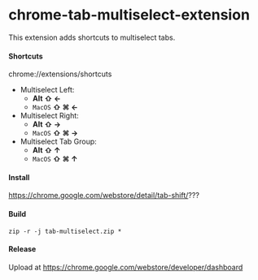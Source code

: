 # chrome-tab-multiselect-extension
This extension adds shortcuts to multiselect tabs.

#### Shortcuts
chrome://extensions/shortcuts
* Multiselect Left: 
  * **Alt ⇧ ←** 
  * `MacOS` **⇧ ⌘ ←**
* Multiselect Right: 
  * **Alt ⇧ →** 
  * `MacOS` **⇧ ⌘ →**
* Multiselect Tab Group:
  *  **Alt ⇧ ↑** 
  * `MacOS` **⇧ ⌘ ↑**

#### Install
https://chrome.google.com/webstore/detail/tab-shift/???

#### Build
`zip -r -j tab-multiselect.zip *`

#### Release
Upload at https://chrome.google.com/webstore/developer/dashboard

